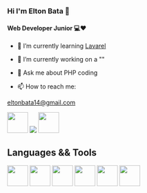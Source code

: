 ### **Hi I'm Elton Bata** 👋
#### Web Developer Junior 💻❤

- 🌱 I’m currently learning [Lavarel](https://laravel.com/)

- 🔭 I’m currently working on a ""

- 💬 Ask me about PHP coding

- 📫 How to reach me: 

[eltonbata14@gmail.com](eltonbata14@gmail.com)

[<img src = "https://cdn.icon-icons.com/icons2/840/PNG/512/Whatsapp_icon-icons.com_66931.png" width="48px"/>](https://wa.me/qr/H3FNOAZQMGK7D1)
[<img src = "https://icons.iconarchive.com/icons/limav/flat-gradient-social/48/Linkedin-icon.png"/>](https://www.linkedin.com/mynetwork/)
[<img src = "https://hermes.digitalinnovation.one/assets/diome/logo.svg" width="48px"/>](https://web.dio.me/track/spread-fullstack-developer)  

## Languages && Tools

[<img src = "https://cdn-icons-png.flaticon.com/128/5968/5968267.png" width = "48px">](https://www.w3schools.com/html/)
[<img src = "https://cdn-icons-png.flaticon.com/128/5968/5968242.png" width = "48px">](https://www.w3schools.com/css/)
[<img src = "https://cdn-icons-png.flaticon.com/128/5968/5968332.png" width = "48px">](https://www.php.net/)
[<img src = "https://cdn-icons-png.flaticon.com/128/5968/5968672.png" width = "48px">](https://getbootstrap.com/)
[<img src = "https://cdn-icons-png.flaticon.com/128/226/226777.png" width = "48px">](https://www.java.com/)
[<img src = "https://cdn-icons-png.flaticon.com/128/5968/5968292.png" width = "48px">](https://www.javascript.com/)

<!--
**EltonBata/EltonBata** is a ✨ _special_ ✨ repository because its `README.md` (this file) appears on your GitHub profile.

Here are some ideas to get you started:



- 👯 I’m looking to collaborate on ...
- 🤔 I’m looking for help with ...
- 💬 Ask me about ...
- 📫 How to reach me: ...
- 😄 Pronouns: ...
- ⚡ Fun fact: ...
-->
